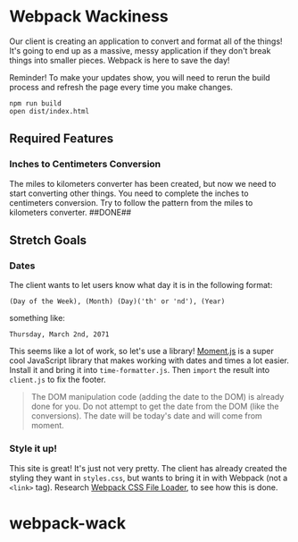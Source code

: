 # Webpack Wackiness

Our client is creating an application to convert and format all of the things! It's going to end up as a massive, messy application if they don't break things into smaller pieces. Webpack is here to save the day!

Reminder! To make your updates show, you will need to rerun the build process and refresh the page every time you make changes.

```
npm run build
open dist/index.html
```

## Required Features

### Inches to Centimeters Conversion

The miles to kilometers converter has been created, but now we need to start converting other things. You need to complete the inches to centimeters conversion. Try to follow the pattern from the miles to kilometers converter.
##DONE##
## Stretch Goals

### Dates

The client wants to let users know what day it is in the following format:

```
(Day of the Week), (Month) (Day)('th' or 'nd'), (Year)
```

something like:

```
Thursday, March 2nd, 2071
```

This seems like a lot of work, so let's use a library! [Moment.js](https://momentjs.com/) is a super cool JavaScript library that makes working with dates and times a lot easier. Install it and bring it into `time-formatter.js`. Then `import` the result into `client.js` to fix the footer.

> The DOM manipulation code (adding the date to the DOM) is already done for you. Do not attempt to get the date from the DOM (like the conversions). The date will be today's date and will come from moment.

### Style it up!

This site is great! It's just not very pretty. The client has already created the styling they want in `styles.css`, but wants to bring it in with Webpack (not a `<link>` tag). Research [Webpack CSS File Loader](https://github.com/webpack-contrib/css-loader), to see how this is done.
# webpack-wack
